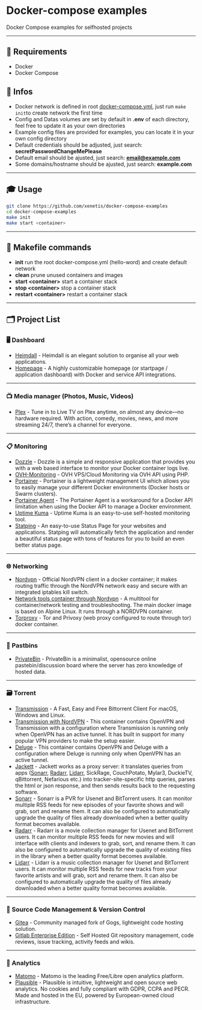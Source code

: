 # Docker-compose examples

Docker Compose examples for selfhosted projects

---

## 📝 Requirements
 - Docker 
 - Docker Compose

## 📖 Infos
 - Docker network is defined in root [docker-compose.yml](docker-compose.yml), just run `make init`to create network the first time
 - Config and Datas volumes are set by default in **.env** of each directory, feel free to update it as your own directories
 - Example config files are provided for examples, you can locate it in your own config directory
 - Default credentials should be adjusted, just search: **secretPasswordChangeMePlease**
 - Default email should be ajusted, just search: **email@example.com**
 - Some domains/hostname should be ajusted, just search: **example.com**
---

## 🎓 Usage

```bash
git clone https://github.com/xenetis/docker-compose-examples
cd docker-compose-examples
make init
make start <container>
```
---

## 🔧 Makefile commands

- **init** run the root docker-compose.yml (hello-word) and create default network
- **clean** prune unused containers and images
- **start \<container>** start a container stack 
- **stop \<container>** stop a container stack
- **restart \<container>** restart a container stack

---

## 🗂 Project List

### 🖥 Dashboard
- [Heimdall](heimdall) - Heimdall is an elegant solution to organise all your web applications.
- [Homepage](homepage) - A highly customizable homepage (or startpage / application dashboard) with Docker and service API integrations.

---

### 📺 Media manager (Photos, Music, Videos)
- [Plex](plex) - Tune in to Live TV on Plex anytime, on almost any device—no hardware required. With action, comedy, movies, news, and more streaming 24/7, there’s a channel for everyone.

---

### 📋 Monitoring
- [Dozzle](dozzle) - Dozzle is a simple and responsive application that provides you with a web based interface to monitor your Docker container logs live.
- [OVH-Monitoring](ovhmonitoring) - OVH VPS/Cloud Monitoring via OVH API using PHP.
- [Portainer](portainer) - Portainer is a lightweight management UI which allows you to easily manage your different Docker environments (Docker hosts or Swarm clusters).
- [Portainer Agent](portainer-agent) - The Portainer Agent is a workaround for a Docker API limitation when using the Docker API to manage a Docker environment.
- [Uptime Kuma](uptime-kuma) - Uptime Kuma is an easy-to-use self-hosted monitoring tool.
- [Statping](statping) - An easy-to-use Status Page for your websites and applications. Statping will automatically fetch the application and render a beautiful status page with tons of features for you to build an even better status page.
---

### 🌐 Networking
- [Nordvpn](nordvpn) - Official NordVPN client in a docker container; it makes routing traffic through the NordVPN network easy and secure with an integrated iptables kill switch.
- [Network tools container through Nordvpn](nordvpn-network-tools) - A multitool for container/network testing and troubleshooting. The main docker image is based on Alpine Linux. It runs through a NORDVPN container.
- [Torproxy](torproxy) - Tor and Privoxy (web proxy configured to route through tor) docker container.

---

### 🔏 Pastbins

- [PrivateBin](privatebin) - PrivateBin is a minimalist, opensource online pastebin/discussion board where the server has zero knowledge of hosted data.

---

### 🗃 Torrent
- [Transmission](transmission) - A Fast, Easy and Free Bittorrent Client For macOS, Windows and Linux.
- [Transmission with NordVPN](transmission-nordvpn) - This container contains OpenVPN and Transmission with a configuration where Transmission is running only when OpenVPN has an active tunnel. It has built in support for many popular VPN providers to make the setup easier.
- [Deluge](deluge) - This container contains OpenVPN and Deluge with a configuration where Deluge is running only when OpenVPN has an active tunnel.
- [Jackett](jackett) - Jackett works as a proxy server: it translates queries from apps ([Sonarr](sonarr), [Radarr](radarr), [Lidarr](lidarr), SickRage, CouchPotato, Mylar3, DuckieTV, qBittorrent, Nefarious etc.) into tracker-site-specific http queries, parses the html or json response, and then sends results back to the requesting software.
- [Sonarr](sonarr) - Sonarr is a PVR for Usenet and BitTorrent users. It can monitor multiple RSS feeds for new episodes of your favorite shows and will grab, sort and rename them. It can also be configured to automatically upgrade the quality of files already downloaded when a better quality format becomes available.
- [Radarr](radarr) - Radarr is a movie collection manager for Usenet and BitTorrent users. It can monitor multiple RSS feeds for new movies and will interface with clients and indexers to grab, sort, and rename them. It can also be configured to automatically upgrade the quality of existing files in the library when a better quality format becomes available.
- [Lidarr](lidarr) - Lidarr is a music collection manager for Usenet and BitTorrent users. It can monitor multiple RSS feeds for new tracks from your favorite artists and will grab, sort and rename them. It can also be configured to automatically upgrade the quality of files already downloaded when a better quality format becomes available.
---

### 🔐 Source Code Management & Version Control
- [Gitea](gitea) - Community managed fork of Gogs, lightweight code hosting solution.
- [Gitlab Enterprise Edition](gitlab-ee) - Self Hosted Git repository management, code reviews, issue tracking, activity feeds and wikis.

---

### 🧮 Analytics
- [Matomo](matomo) - Matomo is the leading Free/Libre open analytics platform.
- [Plausible](plausible) - Plausible is intuitive, lightweight and open source web analytics. No cookies and fully compliant with GDPR, CCPA and PECR. Made and hosted in the EU, powered by European-owned cloud infrastructure.
